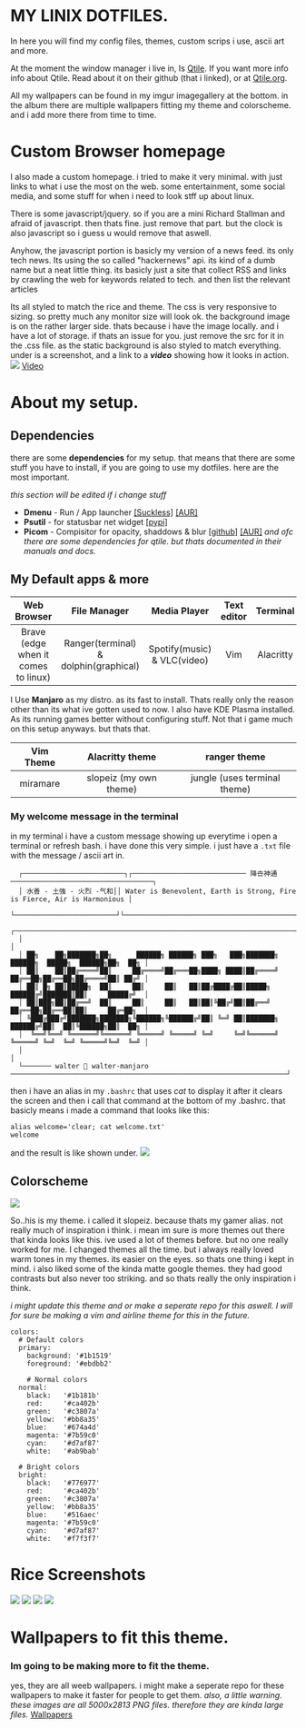 # MY LINIX DOTFILES.
In here you will find my config files, themes, custom scrips i use, ascii art and more.

At the moment the window manager i live in, Is [Qtile](https://github.com/qtile). If you want more info info about Qtile. Read about it on their github (that i linked), or at [Qtile.org](http://www.qtile.org/). 

All my wallpapers can be found in my imgur imagegallery at the bottom. in the album there are multiple wallpapers fitting my theme and colorscheme. and i add more there from time to time.



# Custom Browser homepage
I also made a custom homepage. i tried to make it very minimal. with just links to what i use the most on the web. some entertainment, some social media, and some stuff for when i need to look stff up about linux.

There is some javascript/jquery. so if you are a mini Richard Stallman and afraid of javascript. then thats fine. just remove that part. but the clock is also javascript so i guess u would remove that aswell.

Anyhow, the javascript portion is basicly my version of a news feed. its only tech news. Its using the so called "hackernews" api. its kind of a dumb name but a neat little thing. its basicly just a site that collect RSS and links by crawling the web for keywords related to tech. and then list the relevant articles

Its all styled to match the rice and theme. The css is very responsive to sizing. so pretty much any monitor size will look ok. the background image is on the rather larger side. thats because i have the image locally. and i have a lot of storage. if thats an issue for you. just remove the src for it in the .css file. as the static background is also styled to match everything. under is a screenshot, and a link to a _**video**_ showing how it looks in action.
![](https://i.imgur.com/qnSyfwM.png)
[Video](https://i.imgur.com/bJiGTEj.mp4)



# About my setup.

## Dependencies
there are some **dependencies** for my setup. that means that there are some stuff you have to install, if you are going to use my dotfiles. here are the most important.

_this section will be edited if i change stuff_
* **Dmenu** - Run / App launcher  [[Suckless]](https://tools.suckless.org/dmenu) [[AUR]](https://aur.archlinux.org/packages/dmenu-git/)
* **Psutil** - for statusbar net widget  [[pypi]](https://pypi.org/project/psutil/)
* **Picom** - Compisitor for opacity, shaddows & blur  [[github]](https://github.com/yshui/picom) [[AUR]](https://aur.archlinux.org/packages/picom-git/)
_and ofc there are some dependencies for qtile. but thats documented in their manuals and docs._


## My Default apps & more

| Web Browser | File Manager | Media Player | Text editor | Terminal | Image viewer |
|:-----------:|:-------------:|:-------------:|:-------------:|:-------------:|:-------------:|
| Brave (edge when it comes to linux) | Ranger(terminal) & dolphin(graphical) | Spotify(music) & VLC(video) | Vim | Alacritty | zxiv |

I Use **Manjaro** as my distro. as its fast to install. Thats really only the reason other than its what ive gotten used to now. I also have KDE Plasma installed. As its running games better without configuring stuff. Not that i game much on this setup anyways. but thats that.

| Vim Theme | Alacritty theme | ranger theme |
|:-----------:|:-------------:|:-------------:|
| miramare | slopeiz (my own theme) | jungle (uses terminal theme) |


### My welcome message in the terminal
in my terminal i have a custom message showing up everytime i open a terminal or refresh bash.
i have done this very simple. i just have a ```.txt``` file with the message / ascii art in.

```
  ┌─────────────────────────┐┌──────────────────────────── 降卋神通 ───────────────────────────────────┐
  │ 水善 - 土強 - 火烈 -气和││ Water is Benevolent, Earth is Strong, Fire is Fierce, Air is Harmonious │
  └─────────────────────────┘└─────────────────────────────────────────────────────────────────────────┘
  ┌────────────────────────────────────────────────────────────────────────────────────────────────────┐
  │                                                                                                    │
  │ ██╗    ██╗███████╗██╗      ██████╗ ██████╗ ███╗   ███╗███████╗    ██████╗  █████╗  ██████╗██╗  ██╗ │
  │ ██║    ██║██╔════╝██║     ██╔════╝██╔═══██╗████╗ ████║██╔════╝    ██╔══██╗██╔══██╗██╔════╝██║ ██╔╝ │
  │ ██║ █╗ ██║█████╗  ██║     ██║     ██║   ██║██╔████╔██║█████╗      ██████╔╝███████║██║     █████╔╝  │
  │ ██║███╗██║██╔══╝  ██║     ██║     ██║   ██║██║╚██╔╝██║██╔══╝      ██╔══██╗██╔══██║██║     ██╔═██╗  │
  │ ╚███╔███╔╝███████╗███████╗╚██████╗╚██████╔╝██║ ╚═╝ ██║███████╗    ██████╔╝██║  ██║╚██████╗██║  ██╗ │
  │  ╚══╝╚══╝ ╚══════╝╚══════╝ ╚═════╝ ╚═════╝ ╚═╝     ╚═╝╚══════╝    ╚═════╝ ╚═╝  ╚═╝ ╚═════╝╚═╝  ╚═╝ │
  │                                                                                                    │
  └─────── walter  walter-manjaro ────────────────────────────────────────────────────────────────────┘
```
then i have an alias in my ```.bashrc``` that uses _cat_ to display it after it clears the screen and then i call that command at the bottom of my .bashrc. that basicly means i made a command that looks like this:
```
alias welcome='clear; cat welcome.txt'
welcome
```
and the result is like shown under.
![](https://i.imgur.com/Ht3IrcY.png)

## Colorscheme
![](https://i.imgur.com/O2HTmV9.png)

So..his is my theme. i called it slopeiz. because thats my gamer alias.
not really much of inspiration i think. i mean im sure is more themes out there that kinda looks like this. ive used a lot of themes before. but no one really worked for me. I changed themes all the time. but i always really loved warm tones in my themes. its easier on the eyes. so thats one thing i kept in mind. i also liked some of the kinda matte google themes. they had good contrasts but also never too striking. and so thats really the only inspiration i think.

_i might update this theme and or make a seperate repo for this aswell. I will for sure be making a vim and airline theme for this in the future._
```
colors:
  # Default colors
  primary:
    background: '#1b1519'
    foreground: '#ebdbb2'
    
    # Normal colors
  normal:
    black:   '#1b181b'
    red:     '#ca402b'
    green:   '#c3807a'
    yellow:  '#bb8a35'
    blue:    '#674a4d'
    magenta: '#7b59c0'
    cyan:    '#d7af87'
    white:   '#ab9bab'

  # Bright colors
  bright:
    black:   '#776977'
    red:     '#ca402b'
    green:   '#c3807a'
    yellow:  '#bb8a35'
    blue:    '#516aec'
    magenta: '#7b59c0'
    cyan:    '#d7af87'
    white:   '#f7f3f7'
```


# Rice Screenshots
![](https://i.imgur.com/JHFocL7.png)
![](https://i.imgur.com/BrddZCd.png)
![](https://i.imgur.com/ZjGeULI.png)
![](https://i.imgur.com/EzuChRs.png)



# Wallpapers to fit this theme.
### Im going to be making more to fit the theme.
yes, they are all weeb wallpapers. i might make a seperate repo for these wallpapers to make it faster for people to get them.
_also, a little warning. these images are all 5000x2813 PNG files. therefore they are kinda large files._
[Wallpapers](https://imgur.com/a/CtcinnP)

